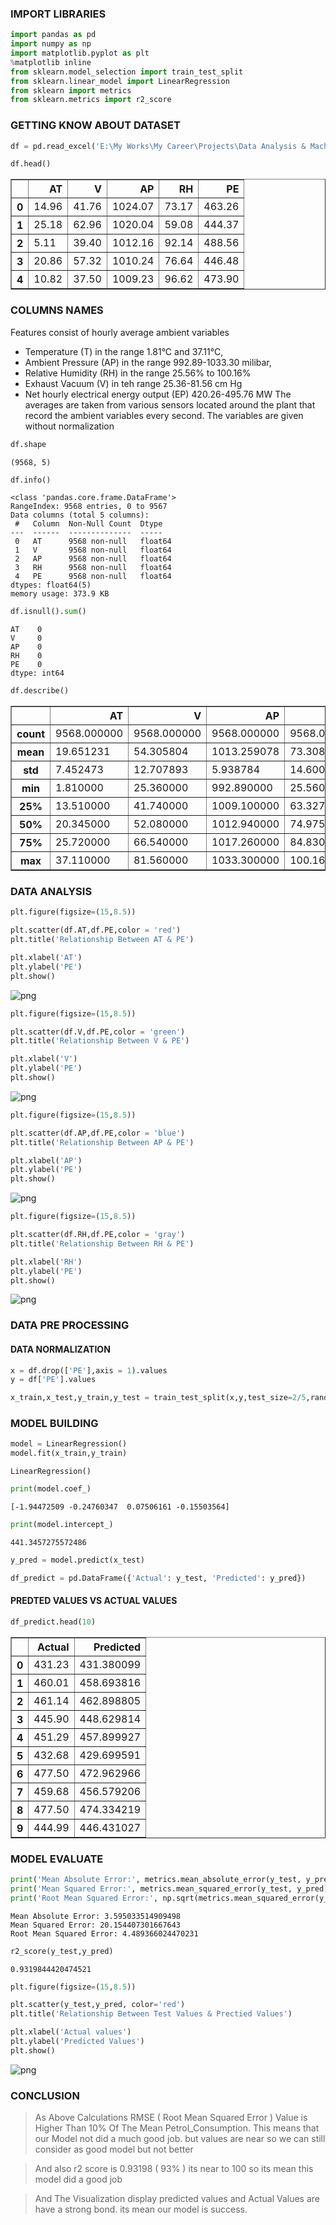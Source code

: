 ### IMPORT LIBRARIES


```python
import pandas as pd
import numpy as np
import matplotlib.pyplot as plt
%matplotlib inline
from sklearn.model_selection import train_test_split
from sklearn.linear_model import LinearRegression
from sklearn import metrics
from sklearn.metrics import r2_score
```

### GETTING KNOW ABOUT DATASET


```python
df = pd.read_excel('E:\My Works\My Career\Projects\Data Analysis & Machine Learning\Machine Learning\Multiple Linear Regresssion\Combined Cycle Power Plant Energy Prediction\Folds5x2_pp.xlsx')
```


```python
df.head()
```




<div>
<style scoped>
    .dataframe tbody tr th:only-of-type {
        vertical-align: middle;
    }

    .dataframe tbody tr th {
        vertical-align: top;
    }

    .dataframe thead th {
        text-align: right;
    }
</style>
<table border="1" class="dataframe">
  <thead>
    <tr style="text-align: right;">
      <th></th>
      <th>AT</th>
      <th>V</th>
      <th>AP</th>
      <th>RH</th>
      <th>PE</th>
    </tr>
  </thead>
  <tbody>
    <tr>
      <th>0</th>
      <td>14.96</td>
      <td>41.76</td>
      <td>1024.07</td>
      <td>73.17</td>
      <td>463.26</td>
    </tr>
    <tr>
      <th>1</th>
      <td>25.18</td>
      <td>62.96</td>
      <td>1020.04</td>
      <td>59.08</td>
      <td>444.37</td>
    </tr>
    <tr>
      <th>2</th>
      <td>5.11</td>
      <td>39.40</td>
      <td>1012.16</td>
      <td>92.14</td>
      <td>488.56</td>
    </tr>
    <tr>
      <th>3</th>
      <td>20.86</td>
      <td>57.32</td>
      <td>1010.24</td>
      <td>76.64</td>
      <td>446.48</td>
    </tr>
    <tr>
      <th>4</th>
      <td>10.82</td>
      <td>37.50</td>
      <td>1009.23</td>
      <td>96.62</td>
      <td>473.90</td>
    </tr>
  </tbody>
</table>
</div>



### COLUMNS NAMES

Features consist of hourly average ambient variables
- Temperature (T) in the range 1.81°C and 37.11°C,
- Ambient Pressure (AP) in the range 992.89-1033.30 milibar,
- Relative Humidity (RH) in the range 25.56% to 100.16%
- Exhaust Vacuum (V) in teh range 25.36-81.56 cm Hg
- Net hourly electrical energy output (EP) 420.26-495.76 MW
The averages are taken from various sensors located around the plant that record the ambient variables every second. The variables are given without normalization


```python
df.shape
```




    (9568, 5)




```python
df.info()
```

    <class 'pandas.core.frame.DataFrame'>
    RangeIndex: 9568 entries, 0 to 9567
    Data columns (total 5 columns):
     #   Column  Non-Null Count  Dtype  
    ---  ------  --------------  -----  
     0   AT      9568 non-null   float64
     1   V       9568 non-null   float64
     2   AP      9568 non-null   float64
     3   RH      9568 non-null   float64
     4   PE      9568 non-null   float64
    dtypes: float64(5)
    memory usage: 373.9 KB
    


```python
df.isnull().sum()
```




    AT    0
    V     0
    AP    0
    RH    0
    PE    0
    dtype: int64




```python
df.describe()
```




<div>
<style scoped>
    .dataframe tbody tr th:only-of-type {
        vertical-align: middle;
    }

    .dataframe tbody tr th {
        vertical-align: top;
    }

    .dataframe thead th {
        text-align: right;
    }
</style>
<table border="1" class="dataframe">
  <thead>
    <tr style="text-align: right;">
      <th></th>
      <th>AT</th>
      <th>V</th>
      <th>AP</th>
      <th>RH</th>
      <th>PE</th>
    </tr>
  </thead>
  <tbody>
    <tr>
      <th>count</th>
      <td>9568.000000</td>
      <td>9568.000000</td>
      <td>9568.000000</td>
      <td>9568.000000</td>
      <td>9568.000000</td>
    </tr>
    <tr>
      <th>mean</th>
      <td>19.651231</td>
      <td>54.305804</td>
      <td>1013.259078</td>
      <td>73.308978</td>
      <td>454.365009</td>
    </tr>
    <tr>
      <th>std</th>
      <td>7.452473</td>
      <td>12.707893</td>
      <td>5.938784</td>
      <td>14.600269</td>
      <td>17.066995</td>
    </tr>
    <tr>
      <th>min</th>
      <td>1.810000</td>
      <td>25.360000</td>
      <td>992.890000</td>
      <td>25.560000</td>
      <td>420.260000</td>
    </tr>
    <tr>
      <th>25%</th>
      <td>13.510000</td>
      <td>41.740000</td>
      <td>1009.100000</td>
      <td>63.327500</td>
      <td>439.750000</td>
    </tr>
    <tr>
      <th>50%</th>
      <td>20.345000</td>
      <td>52.080000</td>
      <td>1012.940000</td>
      <td>74.975000</td>
      <td>451.550000</td>
    </tr>
    <tr>
      <th>75%</th>
      <td>25.720000</td>
      <td>66.540000</td>
      <td>1017.260000</td>
      <td>84.830000</td>
      <td>468.430000</td>
    </tr>
    <tr>
      <th>max</th>
      <td>37.110000</td>
      <td>81.560000</td>
      <td>1033.300000</td>
      <td>100.160000</td>
      <td>495.760000</td>
    </tr>
  </tbody>
</table>
</div>



### DATA ANALYSIS


```python
plt.figure(figsize=(15,8.5))

plt.scatter(df.AT,df.PE,color = 'red')
plt.title('Relationship Between AT & PE')

plt.xlabel('AT')
plt.ylabel('PE')
plt.show()
```


    
![png](output_12_0.png)
    



```python
plt.figure(figsize=(15,8.5))

plt.scatter(df.V,df.PE,color = 'green')
plt.title('Relationship Between V & PE')

plt.xlabel('V')
plt.ylabel('PE')
plt.show()
```


    
![png](output_13_0.png)
    



```python
plt.figure(figsize=(15,8.5))

plt.scatter(df.AP,df.PE,color = 'blue')
plt.title('Relationship Between AP & PE')

plt.xlabel('AP')
plt.ylabel('PE')
plt.show()
```


    
![png](output_14_0.png)
    



```python
plt.figure(figsize=(15,8.5))

plt.scatter(df.RH,df.PE,color = 'gray')
plt.title('Relationship Between RH & PE')

plt.xlabel('RH')
plt.ylabel('PE')
plt.show()
```


    
![png](output_15_0.png)
    


### DATA PRE PROCESSING

#### DATA NORMALIZATION


```python
x = df.drop(['PE'],axis = 1).values
y = df['PE'].values
```


```python
x_train,x_test,y_train,y_test = train_test_split(x,y,test_size=2/5,random_state=0)
```

### MODEL BUILDING


```python
model = LinearRegression()
model.fit(x_train,y_train)
```




    LinearRegression()




```python
print(model.coef_)
```

    [-1.94472509 -0.24760347  0.07506161 -0.15503564]
    


```python
print(model.intercept_)
```

    441.3457275572486
    


```python
y_pred = model.predict(x_test)
```


```python
df_predict = pd.DataFrame({'Actual': y_test, 'Predicted': y_pred})
```

#### PREDTED VALUES VS ACTUAL VALUES


```python
df_predict.head(10)
```




<div>
<style scoped>
    .dataframe tbody tr th:only-of-type {
        vertical-align: middle;
    }

    .dataframe tbody tr th {
        vertical-align: top;
    }

    .dataframe thead th {
        text-align: right;
    }
</style>
<table border="1" class="dataframe">
  <thead>
    <tr style="text-align: right;">
      <th></th>
      <th>Actual</th>
      <th>Predicted</th>
    </tr>
  </thead>
  <tbody>
    <tr>
      <th>0</th>
      <td>431.23</td>
      <td>431.380099</td>
    </tr>
    <tr>
      <th>1</th>
      <td>460.01</td>
      <td>458.693816</td>
    </tr>
    <tr>
      <th>2</th>
      <td>461.14</td>
      <td>462.898805</td>
    </tr>
    <tr>
      <th>3</th>
      <td>445.90</td>
      <td>448.629814</td>
    </tr>
    <tr>
      <th>4</th>
      <td>451.29</td>
      <td>457.899927</td>
    </tr>
    <tr>
      <th>5</th>
      <td>432.68</td>
      <td>429.699591</td>
    </tr>
    <tr>
      <th>6</th>
      <td>477.50</td>
      <td>472.962966</td>
    </tr>
    <tr>
      <th>7</th>
      <td>459.68</td>
      <td>456.579206</td>
    </tr>
    <tr>
      <th>8</th>
      <td>477.50</td>
      <td>474.334219</td>
    </tr>
    <tr>
      <th>9</th>
      <td>444.99</td>
      <td>446.431027</td>
    </tr>
  </tbody>
</table>
</div>



### MODEL EVALUATE


```python
print('Mean Absolute Error:', metrics.mean_absolute_error(y_test, y_pred))
print('Mean Squared Error:', metrics.mean_squared_error(y_test, y_pred))
print('Root Mean Squared Error:', np.sqrt(metrics.mean_squared_error(y_test, y_pred)))
```

    Mean Absolute Error: 3.595033514909498
    Mean Squared Error: 20.154407301667643
    Root Mean Squared Error: 4.489366024470231
    


```python
r2_score(y_test,y_pred)
```




    0.9319844420474521




```python
plt.figure(figsize=(15,8.5))

plt.scatter(y_test,y_pred, color='red')
plt.title('Relationship Between Test Values & Prectied Values')

plt.xlabel('Actual values')
plt.ylabel('Predicted Values')
plt.show()
```


    
![png](output_31_0.png)
    


### CONCLUSION
>As Above Calculations RMSE ( Root Mean Squared Error ) Value is Higher Than 10% Of The Mean Petrol_Consumption. This means that our Model not did a much good job. but values are near so we can still consider as good model but not better

>And also r2 score is 0.93198 ( 93% ) its near to 100 so its mean this model did a good job

>And The Visualization display predicted values and Actual Values are have a strong bond. its mean our model is success.


```python

```
